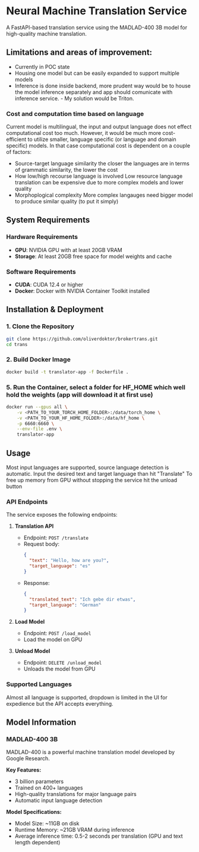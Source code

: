 # Neural Machine Translation Service

A FastAPI-based translation service using the MADLAD-400 3B model for high-quality machine translation.

## Limitations and areas of improvement:
* Currently in POC state
* Housing one model but can be easily expanded to support multiple models
* Inference is done inside backend, more prudent way would be to house the model inference separately and app should comunicate with inference service. - My solution would be Triton.

### Cost and computation time based on language 
Current model is multilingual, the input and output language does not effect computational cost too much. However, it would be much more cost-efficient to utilize smaller, language specific (or language and domain specific) models. In that case computational cost is dependent on a couple of factors:
* Source-target language similarity
    the closer the languages are in terms of grammatic similarity, the lower the cost
* How low/high recourse language is involved
    Low resource language translation can be expensive due to more complex models and lower quality
* Morphoplogical complexity
    More complex langauges need bigger model to produce similar quality (to put it simply)

## System Requirements

### Hardware Requirements
- **GPU**: NVIDIA GPU with at least 20GB VRAM 
- **Storage**: At least 20GB free space for model weights and cache


### Software Requirements
- **CUDA**: CUDA 12.4 or higher
- **Docker**: Docker with NVIDIA Container Toolkit installed

## Installation & Deployment

### 1. Clone the Repository
```bash
git clone https://github.com/oliverdoktor/brokertrans.git
cd trans
```

### 2. Build Docker Image
```bash
docker build -t translator-app -f Dockerfile .
```

### 5. Run the Container, select a folder for HF_HOME which well hold the weights (app will download it at first use)
```bash
docker run --gpus all \
    -v <PATH_TO_YOUR_TORCH_HOME_FOLDER>:/data/torch_home \
    -v <PATH_TO_YOUR_HF_HOME_FOLDER>:/data/hf_home \
    -p 6660:6660 \
    --env-file .env \
    translator-app
```

## Usage
Most input languages are supported, source language detection is automatic. 
Input the desired text and target language than hit "Translate"
To free up memory from GPU without stopping the service hit the unload button

### API Endpoints

The service exposes the following endpoints:

1. **Translation API**
   - Endpoint: `POST /translate`
   - Request body:
     ```json
     {
       "text": "Hello, how are you?",
       "target_language": "es"
     }
     ```
   - Response:
     ```json
     {
       "translated_text": "Ich gebe dir etwas",
       "target_language": "German"
     }
     ```

2. **Load Model**
   - Endpoint: `POST /load_model`
   - Load the model on GPU

3. **Unload Model**
   - Endpoint: `DELETE /unload_model`
   - Unloads the model from GPU

### Supported Languages
Almost all language is supported, dropdown is limited in the UI for expedience but the API accepts everything.

## Model Information

### MADLAD-400 3B
MADLAD-400 is a powerful machine translation model developed by Google Research. 

**Key Features:**
- 3 billion parameters
- Trained on 400+ languages
- High-quality translations for major language pairs
- Automatic input language detection

**Model Specifications:**
- Model Size: ~11GB on disk
- Runtime Memory: ~21GB VRAM during inference
- Average inference time: 0.5-2 seconds per translation (GPU and text length dependent)
